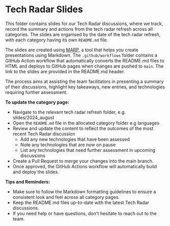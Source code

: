 # Tech Radar Slides

This folder contains slides for our Tech Radar discussions, where we track, record the summary and actions from the tech radar refresh across all categories. The slides are organised by the date of the tech radar refresh, with each category having its own `README.md` file.


The slides are created using [MARP](https://marp.app/), a tool that helps you create presentations using Markdown. The `.github/workflows` folder contains a GitHub Action workflow that automatically converts the README.md files to HTML and deploys to GitHub pages when changes are pushed to `main`. The link to the slides are provided in the README.md header.

The process aims at assisting the team facilitators in presenting a summary of their discussions, highlight key takeaways, new entries, and technologies requiring further assessment.

**To update the category page:**

- Navigate to the relevant tech radar refresh folder, e.g. slides/2024_august
- Open the `README.md` file in the allocated category folder e.g languages
- Review and update the content to reflect the outcomes of the most recent Tech Radar discussion
    - Add any new technologies that have been assessed
    - Note any technologies that are now on pause
    - List any technologies that need further assessment in upcoming discussions
- Create a Pull Request to merge your changes into the main branch.
- Once approved, the GitHub Actions workflow will automatically build and deploy the slides.

**Tips and Reminders:**
* Make sure to follow the Markdown formatting guidelines to ensure a consistent look and feel across all category pages.
* Keep the README.md files up-to-date with the latest Tech Radar discussions.
* If you need help or have questions, don't hesitate to reach out to the team.
